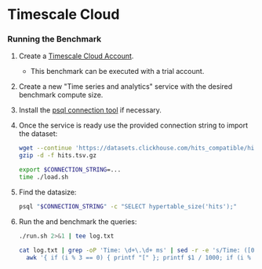 # Timescale Cloud

### Running the Benchmark 

1. Create a [Timescale Cloud Account](https://console.cloud.timescale.com/signup). 
   - This benchmark can be executed with a trial account.
1. Create a new "Time series and analytics" service with the desired benchmark compute size.
1. Install the [psql connection tool](https://docs.timescale.com/use-timescale/latest/integrations/query-admin/psql/) if necessary.
1. Once the service is ready use the provided connection string to import the dataset:  

   ```bash
   wget --continue 'https://datasets.clickhouse.com/hits_compatible/hits.tsv.gz'
   gzip -d -f hits.tsv.gz
   
   export $CONNECTION_STRING=...  
   time ./load.sh 
   ```

1. Find the datasize:
   ```bash
   psql "$CONNECTION_STRING" -c "SELECT hypertable_size('hits');"    
   ```

1. Run the and benchmark the queries:

   ```bash
   ./run.sh 2>&1 | tee log.txt
   
   cat log.txt | grep -oP 'Time: \d+\.\d+ ms' | sed -r -e 's/Time: ([0-9]+\.[0-9]+) ms/\1/' |
     awk '{ if (i % 3 == 0) { printf "[" }; printf $1 / 1000; if (i % 3 != 2) { printf "," } else { print "]," }; ++i; }'
   ```

